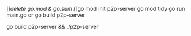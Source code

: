 [*]delete go.mod & go.sum
[*]go mod init p2p-server
go mod tidy
go run main.go
or
go build p2p-server


go build p2p-server && ./p2p-server 